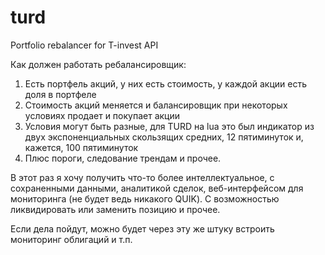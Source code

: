 # turd
Portfolio rebalancer for T-invest API

Как должен работать ребалансировщик:
1. Есть портфель акций, у них есть стоимость, у каждой акции есть доля в портфеле
2. Стоимость акций меняется и балансировщик при некоторых условиях продает и покупает акции
3. Условия могут быть разные, для TURD на lua это был индикатор из двух экспоненциальных скользящих средних, 12 пятиминуток и, кажется, 100 пятиминуток
4. Плюс пороги, следование трендам и прочее.

В этот раз я хочу получить что-то более интеллектуальное, с сохраненными данными, аналитикой сделок, веб-интерфейсом для мониторинга (не будет ведь никакого QUIK).
С возможностью ликвидировать или заменить позицию и прочее.

Если дела пойдут, можно будет через эту же штуку встроить мониторинг облигаций и т.п.